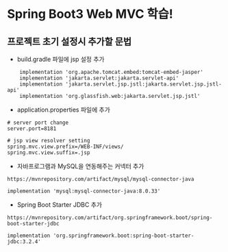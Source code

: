 # Spring Boot3 Web MVC 학습!

## 프로젝트 초기 설정시 추가할 문법
- build.gradle 파일에 jsp 설정 추가
```
    implementation 'org.apache.tomcat.embed:tomcat-embed-jasper'
    implementation 'jakarta.servlet:jakarta.servlet-api'
    implementation 'jakarta.servlet.jsp.jstl:jakarta.servlet.jsp.jstl-api'
    implementation 'org.glassfish.web:jakarta.servlet.jsp.jstl'
```

- application.properties 파일에 추가
```
# server port change
server.port=8181

# jsp view resolver setting
spring.mvc.view.prefix=/WEB-INF/views/
spring.mvc.view.suffix=.jsp
```

- 자바프로그램과 MySQL을 연동해주는 커넥터 추가
```
https://mvnrepository.com/artifact/mysql/mysql-connector-java

implementation 'mysql:mysql-connector-java:8.0.33'
```

- Spring Boot Starter JDBC 추가
```
https://mvnrepository.com/artifact/org.springframework.boot/spring-boot-starter-jdbc

implementation 'org.springframework.boot:spring-boot-starter-jdbc:3.2.4'

```
